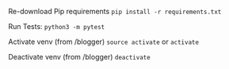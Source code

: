 Re-download Pip requirements
`pip install -r requirements.txt`

Run Tests:
`python3 -m pytest`

Activate venv (from /blogger)
`source activate` or `activate`

Deactivate venv (from /blogger)
`deactivate`
